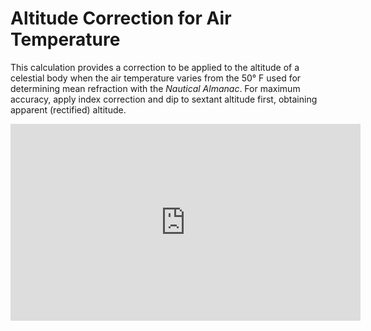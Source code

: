 # Altitude Correction for Air Temperature
This calculation provides a correction to be applied to the altitude of a celestial body when the air temperature varies from the 50° F used for determining mean refraction with the _Nautical Almanac_. For maximum accuracy, apply index correction and dip to sextant altitude first, obtaining apparent (rectified) altitude.

<iframe width="560" height="315" src="https://www.youtube.com/embed/ml2P9zK-erM" title="YouTube video player" frameborder="0" allow="accelerometer; autoplay; clipboard-write; encrypted-media; gyroscope; picture-in-picture" allowfullscreen></iframe>
